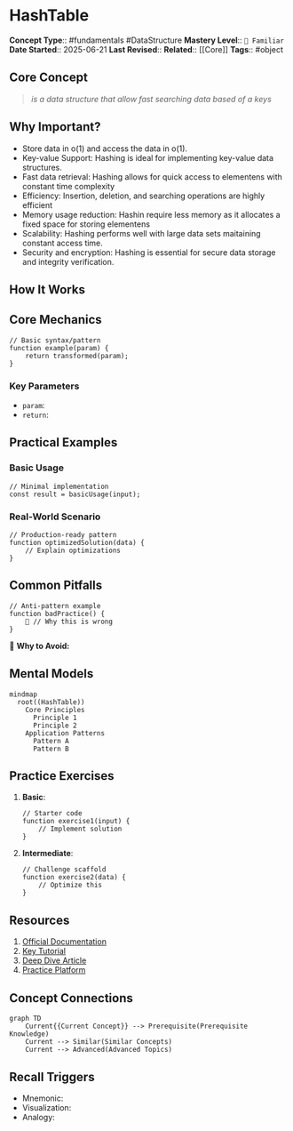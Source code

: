 # HashTable

**Concept Type**:: #fundamentals #DataStructure
**Mastery Level**:: `🧠 Familiar`
**Date Started**:: 2025-06-21
**Last Revised**::
**Related**:: [[Core]]
**Tags**:: #object

## Core Concept

> _is a data structure that allow fast searching data based of a keys_

## Why Important?

- Store data in o(1) and access the data in o(1).
- Key-value Support: Hashing is ideal for implementing key-value data structures.
- Fast data retrieval: Hashing allows for quick access to elementens with constant time complexity
- Efficiency: Insertion, deletion, and searching operations are highly efficient
- Memory usage reduction: Hashin require less memory as it allocates a fixed space for storing
  elementens
- Scalability: Hashing performs well with large data sets maitaining constant access time.
- Security and encryption: Hashing is essential for secure data storage and integrity verification.

## How It Works

## Core Mechanics

```<language>
// Basic syntax/pattern
function example(param) {
    return transformed(param);
}
```

### Key Parameters

- `param`:
- `return`:

## Practical Examples

### Basic Usage

```<language>
// Minimal implementation
const result = basicUsage(input);
```

### Real-World Scenario

```<language>
// Production-ready pattern
function optimizedSolution(data) {
    // Explain optimizations
}
```

## Common Pitfalls

```<language>
// Anti-pattern example
function badPractice() {
    🚫 // Why this is wrong
}
```

🛑 **Why to Avoid:**

## Mental Models

```mermaid
mindmap
  root((HashTable))
    Core Principles
      Principle 1
      Principle 2
    Application Patterns
      Pattern A
      Pattern B
```

## Practice Exercises

1. **Basic**:
   ```<language>
   // Starter code
   function exercise1(input) {
       // Implement solution
   }
   ```
2. **Intermediate**:
   ```<language>
   // Challenge scaffold
   function exercise2(data) {
       // Optimize this
   }
   ```

## Resources

1. [Official Documentation]()
2. [Key Tutorial]()
3. [Deep Dive Article]()
4. [Practice Platform]()

## Concept Connections

```mermaid
graph TD
    Current{{Current Concept}} --> Prerequisite(Prerequisite Knowledge)
    Current --> Similar(Similar Concepts)
    Current --> Advanced(Advanced Topics)
```

## Recall Triggers

- Mnemonic:
- Visualization:
- Analogy:
